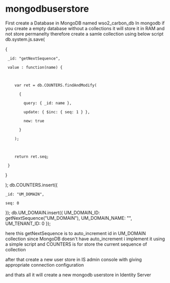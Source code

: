 # mongodbuserstore

First create a Database in MongoDB named wso2_carbon_db 
In mongodb if you create a empty database without a collections it will store it in RAM and not store permanelty therefore create a samle collection using below script
db.system.js.save(

   {

     _id: "getNextSequence",

     value : function(name) { 

            

        var ret = db.COUNTERS.findAndModify(

          {

            query: { _id: name },

            update: { $inc: { seq: 1 } },

            new: true

          }

        );



        return ret.seq;

     }

   }

);
db.COUNTERS.insert({

    _id: "UM_DOMAIN",

    seq: 0

});
db.UM_DOMAIN.insert({
    UM_DOMAIN_ID: getNextSequence("UM_DOMAIN"),
    UM_DOMAIN_NAME: "",
    UM_TENANT_ID: 0
});

here this getNextSequence is to auto_increment id in UM_DOMAIN collection since MongoDB doesn't have auto_increment i implement it using a simple script and COUNTERS is for store the current sequence of collection

after that create a new user store in IS admin console with giving appropriate connection configuration

and thats all it will create a new mongodb userstore in Identity Server
